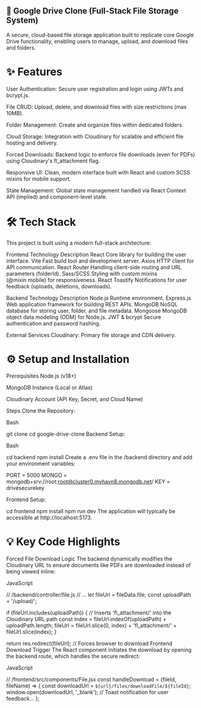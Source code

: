## 🚀 Google Drive Clone (Full-Stack File Storage System)
A secure, cloud-based file storage application built to replicate core Google Drive functionality, enabling users to manage, upload, and download files and folders.

# ✨ Features
User Authentication: Secure user registration and login using JWTs and bcrypt.js.

File CRUD: Upload, delete, and download files with size restrictions (max 10MB).

Folder Management: Create and organize files within dedicated folders.

Cloud Storage: Integration with Cloudinary for scalable and efficient file hosting and delivery.

Forced Downloads: Backend logic to enforce file downloads (even for PDFs) using Cloudinary's fl_attachment flag.

Responsive UI: Clean, modern interface built with React and custom SCSS mixins for mobile support.

State Management: Global state management handled via React Context API (implied) and component-level state.

# 🛠️ Tech Stack
This project is built using a modern full-stack architecture:

Frontend
Technology	Description
React	Core library for building the user interface.
Vite	Fast build tool and development server.
Axios	HTTP client for API communication.
React Router	Handling client-side routing and URL parameters (folderId).
Sass/SCSS	Styling with custom mixins (@mixin mobile) for responsiveness.
React Toastify	Notifications for user feedback (uploads, deletions, downloads).

Backend
Technology	Description
Node.js	Runtime environment.
Express.js	Web application framework for building REST APIs.
MongoDB	NoSQL database for storing user, folder, and file metadata.
Mongoose	MongoDB object data modeling (ODM) for Node.js.
JWT & bcrypt	Secure authentication and password hashing.

External Services
Cloudinary: Primary file storage and CDN delivery.

# ⚙️ Setup and Installation
Prerequisites
Node.js (v18+)

MongoDB Instance (Local or Atlas)

Cloudinary Account (API Key, Secret, and Cloud Name)

Steps
Clone the Repository:

Bash

git clone <repository-url>
cd google-drive-clone
Backend Setup:

Bash

cd backend
npm install
Create a .env file in the /backend directory and add your environment variables:

PORT = 5000
MONGO = mongodb+srv://root:root@cluster0.mvhavn8.mongodb.net/
KEY = drivesecurekey

Frontend Setup:

cd frontend
npm install
npm run dev
The application will typically be accessible at http://localhost:5173.

# 💡 Key Code Highlights
Forced File Download Logic
The backend dynamically modifies the Cloudinary URL to ensure documents like PDFs are downloaded instead of being viewed inline:

JavaScript

// /backend/controller/file.js
// ...
let fileUrl = fileData.file;
const uploadPath = '/upload/';

if (fileUrl.includes(uploadPath)) {
    // Inserts 'fl_attachment/' into the Cloudinary URL path
    const index = fileUrl.indexOf(uploadPath) + uploadPath.length;
    fileUrl = fileUrl.slice(0, index) + 'fl_attachment/' + fileUrl.slice(index);
}

return res.redirect(fileUrl); // Forces browser to download
Frontend Download Trigger
The React component initiates the download by opening the backend route, which handles the secure redirect:

JavaScript

// /frontend/src/components/File.jsx
const handleDownload = (fileId, fileName) => {
    const downloadUrl = `${url}/files/downloadFile/${fileId}`;
    window.open(downloadUrl, '_blank');
    // Toast notification for user feedback...
};
